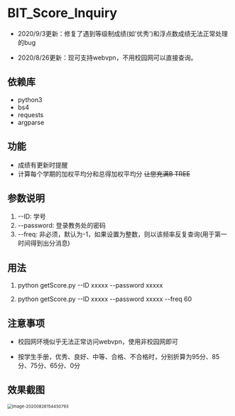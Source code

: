 # BIT_Score_Inquiry

- 2020/9/3更新：修复了遇到等级制成绩(如'优秀')和浮点数成绩无法正常处理的bug

- 2020/8/26更新：现可支持webvpn，不用校园网可以直接查询。
## 依赖库
- python3
- bs4
- requests
- argparse

## 功能
- 成绩有更新时提醒
- 计算每个学期的加权平均分和总得加权平均分 ~~让您充满B TREE~~

## 参数说明
1. --ID: 学号
2. --password: 登录教务处的密码
3. --freq: 非必须，默认为-1，如果设置为整数，则以该频率反复查询(用于第一时间得到出分消息)

## 用法
1. python getScore.py --ID xxxxx --password xxxxx 

2. python getScore.py --ID xxxxx --password xxxxx --freq 60 

## 注意事项
- 校园网环境似乎无法正常访问webvpn，使用非校园网即可

- 按学生手册，优秀、良好、中等、合格、不合格时，分别折算为95分、85分、75分、65分、0分

## 效果截图

<img src="https://gitee.com/yaooxu/image-bed/raw/master/img/image-20200826154450793.png" alt="image-20200826154450793" style="zoom: 67%;" />